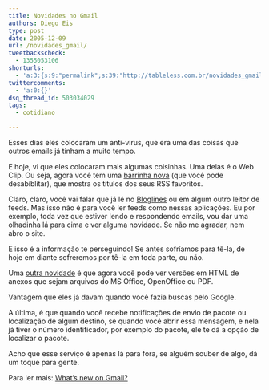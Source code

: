 ```yaml
---
title: Novidades no Gmail
authors: Diego Eis
type: post
date: 2005-12-09
url: /novidades_gmail/
tweetbackscheck:
  - 1355053106
shorturls:
  - 'a:3:{s:9:"permalink";s:39:"http://tableless.com.br/novidades_gmail";s:7:"tinyurl";s:26:"http://tinyurl.com/44h4jys";s:4:"isgd";s:19:"http://is.gd/hkRf08";}'
twittercomments:
  - 'a:0:{}'
dsq_thread_id: 503034029
tags:
  - cotidiano

---
```

Esses dias eles colocaram um anti-virus, que era uma das coisas que outros emails já tinham a muito tempo. 
  
E hoje, vi que eles colocaram mais algumas coisinhas. Uma delas é o Web Clip. Ou seja, agora você tem uma [barrinha nova][1] (que você pode desabiblitar), que mostra os títulos dos seus RSS favoritos. 

Claro, claro, você vai falar que já lê no [Bloglines][2] ou em algum outro leitor de feeds. Mas isso não é para você ler feeds como nessas aplicações. Eu por exemplo, toda vez que estiver lendo e respondendo emails, vou dar uma olhadinha lá para cima e ver alguma novidade. Se não me agradar, nem abro o site. 

E isso é a informação te perseguindo! Se antes sofríamos para tê-la, de hoje em diante sofreremos por tê-la em toda parte, ou não. 

Uma [outra novidade][3] é que agora você pode ver versões em HTML de anexos que sejam arquivos do MS Office, OpenOffice ou PDF.
  
Vantagem que eles já davam quando você fazia buscas pelo Google. 

A última, é que quando você recebe notificações de envio de pacote ou localização de algum destino, se quando você abrir essa mensagem, e nela já tiver o número identificador, por exemplo do pacote, ele te dá a opção de localizar o pacote.
  
Acho que esse serviço é apenas lá para fora, se alguém souber de algo, dá um toque para gente. 

Para ler mais: [What&#8217;s new on Gmail?][1]

 [1]: https://mail.google.com/mail/help/about_whatsnew.html
 [2]: http://www.bloglines.com/
 [3]: http://mail.google.com/support/bin/answer.py?answer=30719